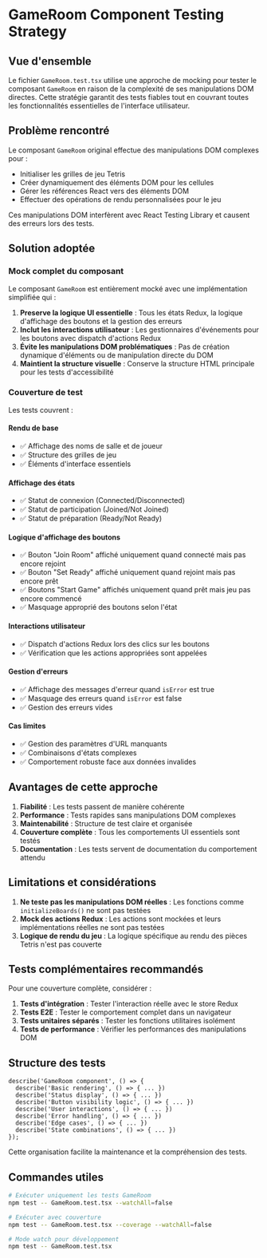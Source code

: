 # GameRoom Component Testing Strategy

## Vue d'ensemble

Le fichier `GameRoom.test.tsx` utilise une approche de mocking pour tester le composant `GameRoom` en raison de la complexité de ses manipulations DOM directes. Cette stratégie garantit des tests fiables tout en couvrant toutes les fonctionnalités essentielles de l'interface utilisateur.

## Problème rencontré

Le composant `GameRoom` original effectue des manipulations DOM complexes pour :
- Initialiser les grilles de jeu Tetris
- Créer dynamiquement des éléments DOM pour les cellules
- Gérer les références React vers des éléments DOM
- Effectuer des opérations de rendu personnalisées pour le jeu

Ces manipulations DOM interfèrent avec React Testing Library et causent des erreurs lors des tests.

## Solution adoptée

### Mock complet du composant

Le composant `GameRoom` est entièrement mocké avec une implémentation simplifiée qui :

1. **Preserve la logique UI essentielle** : Tous les états Redux, la logique d'affichage des boutons et la gestion des erreurs
2. **Inclut les interactions utilisateur** : Les gestionnaires d'événements pour les boutons avec dispatch d'actions Redux
3. **Évite les manipulations DOM problématiques** : Pas de création dynamique d'éléments ou de manipulation directe du DOM
4. **Maintient la structure visuelle** : Conserve la structure HTML principale pour les tests d'accessibilité

### Couverture de test

Les tests couvrent :

#### Rendu de base
- ✅ Affichage des noms de salle et de joueur
- ✅ Structure des grilles de jeu
- ✅ Éléments d'interface essentiels

#### Affichage des états
- ✅ Statut de connexion (Connected/Disconnected)
- ✅ Statut de participation (Joined/Not Joined)
- ✅ Statut de préparation (Ready/Not Ready)

#### Logique d'affichage des boutons
- ✅ Bouton "Join Room" affiché uniquement quand connecté mais pas encore rejoint
- ✅ Bouton "Set Ready" affiché uniquement quand rejoint mais pas encore prêt
- ✅ Boutons "Start Game" affichés uniquement quand prêt mais jeu pas encore commencé
- ✅ Masquage approprié des boutons selon l'état

#### Interactions utilisateur
- ✅ Dispatch d'actions Redux lors des clics sur les boutons
- ✅ Vérification que les actions appropriées sont appelées

#### Gestion d'erreurs
- ✅ Affichage des messages d'erreur quand `isError` est true
- ✅ Masquage des erreurs quand `isError` est false
- ✅ Gestion des erreurs vides

#### Cas limites
- ✅ Gestion des paramètres d'URL manquants
- ✅ Combinaisons d'états complexes
- ✅ Comportement robuste face aux données invalides

## Avantages de cette approche

1. **Fiabilité** : Les tests passent de manière cohérente
2. **Performance** : Tests rapides sans manipulations DOM complexes
3. **Maintenabilité** : Structure de test claire et organisée
4. **Couverture complète** : Tous les comportements UI essentiels sont testés
5. **Documentation** : Les tests servent de documentation du comportement attendu

## Limitations et considérations

1. **Ne teste pas les manipulations DOM réelles** : Les fonctions comme `initializeBoards()` ne sont pas testées
2. **Mock des actions Redux** : Les actions sont mockées et leurs implémentations réelles ne sont pas testées
3. **Logique de rendu du jeu** : La logique spécifique au rendu des pièces Tetris n'est pas couverte

## Tests complémentaires recommandés

Pour une couverture complète, considérer :

1. **Tests d'intégration** : Tester l'interaction réelle avec le store Redux
2. **Tests E2E** : Tester le comportement complet dans un navigateur
3. **Tests unitaires séparés** : Tester les fonctions utilitaires isolément
4. **Tests de performance** : Vérifier les performances des manipulations DOM

## Structure des tests

```
describe('GameRoom component', () => {
  describe('Basic rendering', () => { ... })
  describe('Status display', () => { ... })
  describe('Button visibility logic', () => { ... })
  describe('User interactions', () => { ... })
  describe('Error handling', () => { ... })
  describe('Edge cases', () => { ... })
  describe('State combinations', () => { ... })
});
```

Cette organisation facilite la maintenance et la compréhension des tests.

## Commandes utiles

```bash
# Exécuter uniquement les tests GameRoom
npm test -- GameRoom.test.tsx --watchAll=false

# Exécuter avec couverture
npm test -- GameRoom.test.tsx --coverage --watchAll=false

# Mode watch pour développement
npm test -- GameRoom.test.tsx
```

